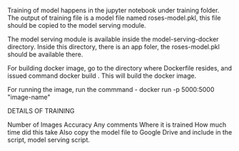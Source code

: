 Training of model happens in the jupyter notebook under training folder. The output of training file is a model file named roses-model.pkl, this file should be copied to the model serving module.

The model serving module is available inside the model-serving-docker directory. Inside this directory, there is an app foler, the roses-model.pkl should be available there.

For building docker image, go to the directory where Dockerfile resides, and issued command docker build .  This will build the docker image.

For running the image, run the commmand - docker run -p 5000:5000 "image-name"


DETAILS OF TRAINING

Number of Images
Accuracy
Any comments
Where it is trained
How much time did this take
Also copy the model file to Google Drive and include in the script, model serving script.
